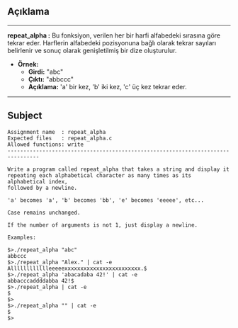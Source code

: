 ## Açıklama

---

**repeat_alpha :** Bu fonksiyon, verilen her bir harfi alfabedeki sırasına göre tekrar eder. Harflerin alfabedeki pozisyonuna bağlı olarak tekrar sayıları belirlenir ve sonuç olarak genişletilmiş bir dize oluşturulur.

- **Örnek:**
  - **Girdi:** "abc"
  - **Çıktı:** "abbccc"
  - **Açıklama:** 'a' bir kez, 'b' iki kez, 'c' üç kez tekrar eder.

---

## Subject

```
Assignment name  : repeat_alpha
Expected files   : repeat_alpha.c
Allowed functions: write
--------------------------------------------------------------------------------

Write a program called repeat_alpha that takes a string and display it
repeating each alphabetical character as many times as its alphabetical index,
followed by a newline.

'a' becomes 'a', 'b' becomes 'bb', 'e' becomes 'eeeee', etc...

Case remains unchanged.

If the number of arguments is not 1, just display a newline.

Examples:

$>./repeat_alpha "abc"
abbccc
$>./repeat_alpha "Alex." | cat -e
Alllllllllllleeeeexxxxxxxxxxxxxxxxxxxxxxxx.$
$>./repeat_alpha 'abacadaba 42!' | cat -e
abbacccaddddabba 42!$
$>./repeat_alpha | cat -e
$
$>
$>./repeat_alpha "" | cat -e
$
$>
```
